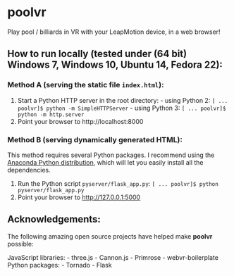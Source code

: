 # poolvr

Play pool / billiards in VR with your LeapMotion device, in a web browser!



## How to run locally (tested under (64 bit) Windows 7, Windows 10, Ubuntu 14, Fedora 22):

### Method A (serving the static file `index.html`):

  1. Start a Python HTTP server in the root directory:
    - using Python 2:
      `[ ... poolvr]$ python -m SimpleHTTPServer`
    - using Python 3:
      `[ ... poolvr]$ python -m http.server`
  2. Point your browser to http://localhost:8000


### Method B (serving dynamically generated HTML):

This method requires several Python packages.  I recommend using the [Anaconda Python distribution](https://www.continuum.io/downloads), which will let you easily install all the dependencies.

  1. Run the Python script `pyserver/flask_app.py`:
     `[ ... poolvr]$ python pyserver/flask_app.py`
  2. Point your browser to http://127.0.0.1:5000



## Acknowledgements:

The following amazing open source projects have helped make **poolvr** possible:

  JavaScript libraries:
    - three.js
    - Cannon.js
    - Primrose
    - webvr-boilerplate
  Python packages:
    - Tornado
    - Flask
